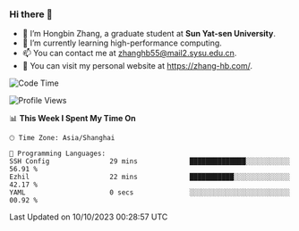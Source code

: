 ### Hi there 👋

- 🔭 I’m Hongbin Zhang, a graduate student at **Sun Yat-sen University**.
- 🌱 I’m currently learning high-performance computing.
- 📫 You can contact me at zhanghb55@mail2.sysu.edu.cn.
- 👀 You can visit my personal website at https://zhang-hb.com/.

<!--START_SECTION:waka-->
![Code Time](http://img.shields.io/badge/Code%20Time-231%20hrs%2045%20mins-blue)

![Profile Views](http://img.shields.io/badge/Profile%20Views-15-blue)

📊 **This Week I Spent My Time On** 

```text
🕑︎ Time Zone: Asia/Shanghai

💬 Programming Languages: 
SSH Config               29 mins             ██████████████░░░░░░░░░░░   56.91 % 
Ezhil                    22 mins             ███████████░░░░░░░░░░░░░░   42.17 % 
YAML                     0 secs              ░░░░░░░░░░░░░░░░░░░░░░░░░   00.92 % 
```


 Last Updated on 10/10/2023 00:28:57 UTC
<!--END_SECTION:waka-->